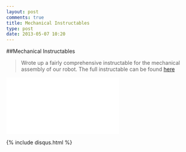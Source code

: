 ```yaml
---
layout: post
comments: true
title: Mechanical Instructables
type: post
date: 2013-05-07 10:20
---
```


##Mechanical Instructables

>Wrote up a fairly comprehensive instructable for the mechanical assembly of our robot. The full instructable can be found <a href="http://www.instructables.com/id/How-to-make-a-swarmbot/">here</a>
<embed src="/img/How-to-make-a-swarmbot.pdf">

{% include disqus.html %}